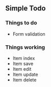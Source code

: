 ## Simple Todo

### Things to do
- Form validation

### Things working
- Item index
- Item save
- Item edit
- Item update
- Item delete

